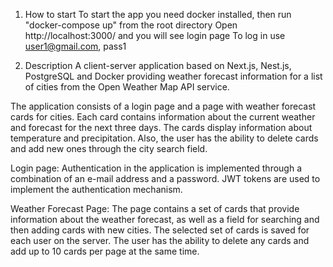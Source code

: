 1. How to start
To start the app you need docker installed, then run "docker-compose up" from the root directory
Open http://localhost:3000/ and you will see login page
To log in use user1@gmail.com, pass1

2. Description
A client-server application based on Next.js, Nest.js, PostgreSQL and Docker providing weather forecast information for a list of cities from the Open Weather Map API service.

The application consists of a login page and a page with weather forecast cards for cities. Each card contains information about the current weather and forecast for the next three days. The cards display information about temperature and precipitation. Also, the user has the ability to delete cards and add new ones through the city search field.

Login page:
Authentication in the application is implemented through a combination of an e-mail address and a password. JWT tokens are used to implement the authentication mechanism.

Weather Forecast Page:
The page contains a set of cards that provide information about the weather forecast, as well as a field for searching and then adding cards with new cities. The selected set of cards is saved for each user on the server. The user has the ability to delete any cards and add up to 10 cards per page at the same time.

